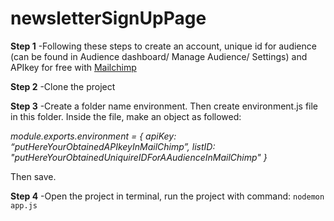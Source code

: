 # newsletterSignUpPage
**Step 1**
-Following these steps to create an account, unique id for audience (can be found in Audience dashboard/ Manage Audience/ Settings) and APIkey for free with [Mailchimp](https://mailchimp.com/developer/marketing/guides/quick-start/)

**Step 2** 
-Clone the project

**Step 3**
-Create a folder name environment. Then create environment.js file in this folder. Inside the file, make an object as followed:

<em> module.exports.environment = {
  apiKey: “putHereYourObtainedAPIkeyInMailChimp”,
  listID: "putHereYourObtainedUniquireIDForAAudienceInMailChimp"
} </em>

Then save. 

**Step 4**
-Open the project in terminal, run the project with command:
```nodemon app.js```
